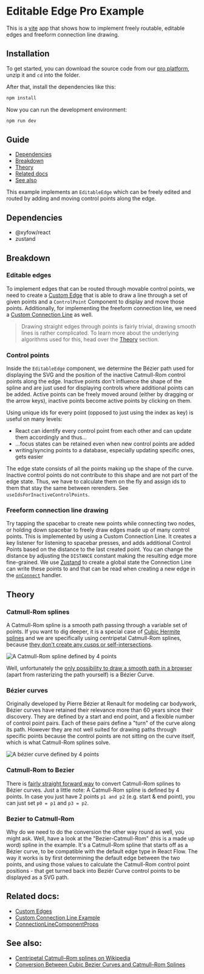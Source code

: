 # Editable Edge Pro Example

This is a [vite](https://vitejs.dev/) app that shows how to implement freely routable, editable edges and freeform connection line drawing.

## Installation

To get started, you can download the source code from our [pro platform](https://pro.reactflow.dev/examples), unzip it and `cd` into the folder.

After that, install the dependencies like this:

```sh
npm install
```

Now you can run the development environment:

```sh
npm run dev
```

## Guide

- [Dependencies](#dependencies)
- [Breakdown](#breakdown)
- [Theory](#theory)
- [Related docs](#related-docs)
- [See also](#see-also)

This example implements an `EditableEdge` which can be freely edited and routed by adding and moving control points along the edge.

## Dependencies

- @xyfow/react
- zustand

## Breakdown

### Editable edges

To implement edges that can be routed through movable control points, we need to create a [Custom Edge](https://reactflow.dev/learn/customization/custom-edges) that is able to draw a line through a set of given points and a `ControlPoint` Component to display and move those points. Additionally, for implementing the freeform connection line, we need a [Custom Connection Line](https://reactflow.dev/examples/edges/custom-connectionline) as well.

> Drawing straight edges through points is fairly trivial, drawing smooth lines is rather complicated. To learn more about the underlying algorithms used for this, head over the [Theory](#theory) section.

### Control points

Inside the `EditableEdge` component, we determine the Bézier path used for displaying the SVG and the position of the inactive Catmull-Rom control points along the edge. Inactive points don't influence the shape of the spline and are just used for displaying controls where additional points can be added.
Active points can be freely moved around (either by dragging or the arrow keys), inactive points become active points by clicking on them.

Using unique ids for every point (opposed to just using the index as key) is useful on many levels:

- React can identify every control point from each other and can update them accordingly and thus...
- ...focus states can be retained even when new control points are added
- writing/syncing points to a database, especially updating specific ones, gets easier

The edge state consists of all the points making up the shape of the curve. Inactive control points do not contribute to this shape and are not part of the edge state. Thus, we have to calculate them on the fly and assign ids to them that stay the same between rerenders. See `useIdsForInactiveControlPoints`.

### Freeform connection line drawing

Try tapping the spacebar to create new points while connecting two nodes, or holding down spacebar to freely draw edges made up of many control points.
This is implemented by using a Custom Connection Line. It creates a key listener for listening to spacebar presses, and adds additional Control Points based on the distance to the last created point. You can change the distance by adjusting the `DISTANCE` constant making the resulting edge more fine-grained.
We use [Zustand](https://github.com/pmndrs/zustand) to create a global state the Connection Line can write these points to and that can be read when creating a new edge in the [`onConnect`](https://reactflow.dev/api-reference/react-flow#on-connect) handler.

## Theory

### Catmull-Rom splines

A Catmull-Rom spline is a smooth path passing through a variable set of points. If you want to dig deeper, it is a special case of [Cubic Hermite splines](https://en.wikipedia.org/wiki/Cubic_Hermite_spline#Catmull%E2%80%93Rom_spline) and we are specifically using centripetal Catmull-Rom splines, because [they don't create any cusps or self-intersections](http://www.cemyuksel.com/research/catmullrom_param/catmullrom.pdf).

![A Catmull-Rom spline defined by 4 points](https://upload.wikimedia.org/wikipedia/commons/4/42/Catmull-Rom_Spline.png)

Well, unfortunately the [only possibility to draw a smooth path in a browser](https://developer.mozilla.org/en-US/docs/Web/SVG/Tutorial/Paths#curve_commands) (apart from rasterizing the path yourself) is a Bézier Curve.

### Bézier curves

Originally developed by Pierre Bézier at Renault for modeling car bodywork, Bézier curves have retained their relevance more than 60 years since their discovery. They are defined by a start and end point, and a flexible number of control point pairs. Each of these pairs define a "turn" of the curve along its path. However they are not well suited for drawing paths through specific points because the control points are not sitting on the curve itself, which is what Catmull-Rom splines solve.

![A bézier curve defined by 4 points](https://upload.wikimedia.org/wikipedia/commons/d/d0/Bezier_curve.svg)

### Catmull-Rom to Bezier

There is [fairly straight forward way](https://link.springer.com/article/10.1007/s42979-021-00770-x#Equ15) to convert Catmull-Rom splines to Bézier curves. Just a little note: A Catmull-Rom spline is defined by 4 points. In case you just have 2 points `p1 and p2` (e.g. start & end point), you can just set `p0 = p1` and `p3 = p2`.

### Bezier to Catmull-Rom

Why do we need to do the conversion the other way round as well, you might ask. Well, have a look at the "Bezier-Catmull-Rom" (this is a made up word) spline in the example. It's a Catmull-Rom spline that starts off as a Bézier curve, to be compatible with the default edge type in React Flow. The way it works is by first determining the default edge between the two points, and using those values to calculate the Catmull-Rom control point positions - that get turned back into Beziér Curve control points to be displayed as a SVG path.

## Related docs:

- [Custom Edges](https://reactflow.dev/learn/customization/custom-edges)
- [Custom Connection Line Example](https://reactflow.dev/examples/edges/custom-connectionline)
- [ConnectionLineComponentProps](https://reactflow.dev/api-reference/types/connection-line-component-props)

## See also:

- [Centripetal Catmull–Rom splines on Wikipedia](https://en.wikipedia.org/wiki/Centripetal_Catmull%E2%80%93Rom_spline)
- [Conversion Between Cubic Bezier Curves and Catmull–Rom Splines](https://link.springer.com/article/10.1007/s42979-021-00770-x)
